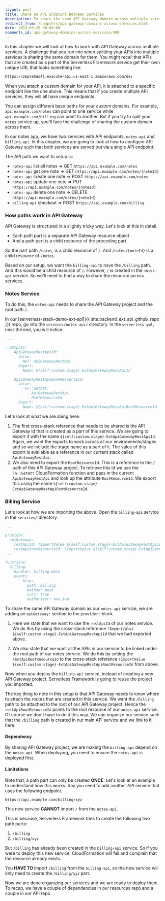 ```yaml
---
layout: post
title: Share an API Endpoint Between Services
description: To share the same API Gateway domain across multiple services in serverless we need to "Export" the API Gateway Rest API Id and the API Gateway "RootResourceId" as a CloudFormation cross-stack reference. This will allow us to share the same API Gateway URL across Serverless projects.
redirect_from: /chapters/api-gateway-domains-across-services.html
date: 2019-09-29 00:00:00
comments_id: api-gateway-domains-across-services/408
---
```


In this chapter we will look at how to work with API Gateway across multiple services. A challenge that you run into when splitting your APIs into multiple services is sharing the same domain for them. You might recall that APIs that are created as a part of the Serverless Framework service get their own unique URL that looks something like:

``` txt
https://z6pv80ao4l.execute-api.us-east-1.amazonaws.com/dev
```

When you attach a custom domain for your API, it is attached to a specific endpoint like the one above. This means that if you create multiple API services, they will all have unique endpoints.

You can assign different base paths for your custom domains. For example, `api.example.com/notes` can point to one service while `api.example.com/billing` can point to another. But if you try to split your `notes` service up, you'll face the challenge of sharing the custom domain across them.

In our notes app, we have two services with API endpoints, `notes-api` and `billing-api`. In this chapter, we are going to look at how to configure API Gateway such that both services are served out via a single API endpoint.

The API path we want to setup is:

- `notes-api` list all notes ⇒ GET `https://api.example.com/notes`
- `notes-api` get one note ⇒ GET `https://api.example.com/notes/{noteId}`
- `notes-api` create one note ⇒ POST `https://api.example.com/notes`
- `notes-api` update one note ⇒ PUT `https://api.example.com/notes/{noteId}`
- `notes-api` delete one note ⇒ DELETE `https://api.example.com/notes/{noteId}`
- `billing-api` checkout ⇒ POST `https://api.example.com/billing`

### How paths work in API Gateway

API Gateway is structured in a slightly tricky way. Let's look at this in detail.

- Each path part is a separate API Gateway resource object.
- And a path part is a child resource of the preceding part.

So the part path `/notes`, is a child resource of `/`. And `/notes/{noteId}` is a child resource of `/notes`.

Based on our setup, we want the `billing-api` to have the `/billing` path. And this would be a child resource of `/`. However, `/` is created in the `notes-api` service. So we'll need to find a way to share the resource across services.

### Notes Service

To do this, the `notes-api` needs to share the API Gateway project and the root path `/`.

In our [serverless-stack-demo-ext-api]({{ site.backend_ext_api_github_repo }}) repo, go into the `services/notes-api/` directory. In the `serverless.yml`, near the end, you will notice:

``` yml
...

- Outputs:
    ApiGatewayRestApiId:
      Value:
        Ref: ApiGatewayRestApi
      Export:
        Name: ${self:custom.stage}-ExtApiGatewayRestApiId

    ApiGatewayRestApiRootResourceId:
      Value:
         Fn::GetAtt:
          - ApiGatewayRestApi
          - RootResourceId 
      Export:
        Name: ${self:custom.stage}-ExtApiGatewayRestApiRootResourceId
```

Let's look at what we are doing here.

1. The first cross-stack reference that needs to be shared is the API Gateway Id that is created as a part of this service. We are going to export it with the name `${self:custom.stage}-ExtApiGatewayRestApiId`. Again, we want the exports to work across all our environments/stages and so we include the stage name as a part of it. The value of this export is available as a reference in our current stack called `ApiGatewayRestApi`.
2. We also need to export the `RootResourceId`. This is a reference to the `/` path of this API Gateway project. To retrieve this Id we use the `Fn::GetAtt` CloudFormation function and pass in the current `ApiGatewayRestApi` and look up the attribute `RootResourceId`. We export this using the name `${self:custom.stage}-ExtApiGatewayRestApiRootResourceId`.

### Billing Service

Let's look at how we are importing the above. Open the `billing-api` service in the `services/` directory.

``` yml
...

provider:
  apiGateway:
    restApiId: !ImportValue ${self:custom.stage}-ExtApiGatewayRestApiId
    restApiRootResourceId: !ImportValue ${self:custom.stage}-ExtApiGatewayRestApiRootResourceId
...

functions:
  billing:
    handler: billing.main
    events:
      - http:
          path: billing
          method: post
          cors: true
          authorizer: aws_iam
```

To share the same API Gateway domain as our `notes-api` service, we are adding an `apiGateway:` section to the `provider:` block.

  1. Here we state that we want to use the `restApiId` of our notes service. We do this by using the cross-stack reference `!ImportValue ${self:custom.stage}-ExtApiGatewayRestApiId` that we had exported above.

  2. We also state that we want all the APIs in our service to be linked under the root path of our notes service. We do this by setting the `restApiRootResourceId` to the cross-stack reference `!ImportValue ${self:custom.stage}-ExtApiGatewayRestApiRootResourceId` from above.

Now when you deploy the `billing-api` service, instead of creating a new API Gateway project, Serverless Framework is going to reuse the project you imported.

The key thing to note in this setup is that API Gateway needs to know where to attach the routes that are created in this service. We want the `/billing` path to be attached to the root of our API Gateway project. Hence the `restApiRootResourceId` points to the root resource of our `notes-api` service. Of course we don't have to do it this way. We can organize our service such that the `/billing` path is created in our main API service and we link to it here.

#### Dependency

By sharing API Gateway project, we are making the `billing-api` depend on the `notes-api`. When deploying, you need to ensure the `notes-api` is deployed first.

#### Limitations

Note that, a path part can only be created **ONCE**. Let's look at an example to understand how this works. Say you need to add another API service that uses the following endpoint.

``` txt
https://api.example.com/billing/xyz
```

This new service **CANNOT** import `/` from the `notes-api`.

This is because, Serverless Framework tries to create the following two path parts:

1. `/billing`
2. `/billing/xyz`

But `/billing` has already been created in the `billing-api` service. So if you were to deploy this new service, CloudFormation will fail and complain that the resource already exists.

You **HAVE TO** import `/billing` from the `billing-api`, so the new service will only need to create the `/billing/xyz` part.

Now we are done organizing our services and we are ready to deploy them. To recap, we have a couple of dependencies in our resources repo and a couple in our API repo.
